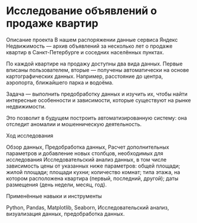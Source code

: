 
# Исследование объявлений о продаже квартир

Описание проекта
В нашем распоряжении данные сервиса Яндекс Недвижимость — архив объявлений за несколько лет о продаже квартир в Санкт-Петербурге и соседних населённых пунктах.

По каждой квартире на продажу доступны два вида данных. Первые вписаны пользователем, вторые — получены автоматически на основе картографических данных. Например, расстояние до центра, аэропорта, ближайшего парка и водоёма.


Задача — выполнить предобработку данных и изучить их, чтобы найти интересные особенности и зависимости, которые существуют на рынке недвижимости.

Это позволит в будущем построить автоматизированную систему: она отследит аномалии и мошенническую деятельность.


Ход исследования

Обзор данных,
Предобработка данных,
Расчет дополнительных параметров и добавление новых столбцов, необходимых для исследования
Исследовательский анализ данных, в том числе зависимость цены от указанных ниже параметров:
общей площади;
жилой площади;
площади кухни;
количество комнат;
типа этажа, на котором расположена квартира (первый, последний, другой);
даты размещения (день недели, месяц, год).

Применённые навыки и инструменты

Python, Pandas, Matplotlib, Seaborn,
Исследовательский анализ, визуализация данных, предобработка данных.
